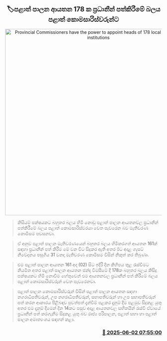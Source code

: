 <p align='center'><b><h2 align='center' title='Provincial Commissioners have the power to appoint heads of 178 local government institutions'>🏷පළාත් පාලන ආයතන 178 ක ප්‍රධානීන් පත්කිරීමේ බලය පළාත් කොමසාරිස්වරුන්ට</h2></b></p>
<p align='center'><img src='https://helakuru.sgp1.cdn.digitaloceanspaces.com/esana/images/lib/election[1].jpg' width='600' alt='Provincial Commissioners have the power to appoint heads of 178 local government institutions'></p>

> කිසියම් පක්ෂයකට බහුතර බලය හිමි නොවූ පළාත් පාලන ආයතනවල ප්‍රධානීන් පත්කිරීමේ බලය පළාත් කොමසාරිස්වරයා වෙත පැවරෙන බව මැතිවරණ ‍කොමිසම පවසනවා.

> ඒ අනුව පළාත් පාලන මැතිවරණයෙන් බහුතර බලය හිමිකරගත් ආයතන 161ක් සඳහා ප්‍රධානීන් පත් කිරීම මේ වන විට සිදුකර ඇති අතර ඊට අදාළ ගැසට් නිවේදනය පසුගිය 31 වනදා මැතිවරණ කොමිසම විසින් නිකුත් කර තිබුණා.

> එම පළාත් පාලන ආයතන 161 අද (02) සිට ඉදිරි දින කිහිපය තුළ රැස්වීමට නියමිත අතර පළාත් පාලන ආයතන ඡන්ද විමසීමේ දී 178ක බහුතර බලය කිසිදු පක්ෂයකට හිමි නොවීම හේතුවෙන් එම ආයතනවල ප්‍රධානීන් පත් කිරීමේ බලය පළාත් කොමසාරිස්වරුන් වෙත පැවරෙනවා.

> පළාත් පාලන කොමසාරිස්වරුන් විසින් පළාත් පාලන ආයතන සඳහා නගරාධිපතිවරුන්, උප නගරාධිපතිවරුන්, සභාපතිවරුන් හා උප සභාපතිවරුන් පත් කරන ආකාරය පිළිබඳව පුවත්පත් දැන්වීම් පළකර දැනුම් දීම පළමුව සිදුකළ යුතු අතර එම දැනුම් දීමෙන් දින 14කට පසුව අදාළ ආයතනවල සභිකයින් රැස්වී ඒවායේ ප්‍රධානීන් පත් කරගැනීම සිදුකළ යුතු බව රාජ්‍ය පරිපාලන, පළාත් සභා හා පළාත් පාලන අමාත්‍යංශය සඳහන් කළා.



<h3 align='right'><a href='https://www.helakuru.lk/esana/p/110609/'>📅 2025-06-02 07:55:00</a></h3>
